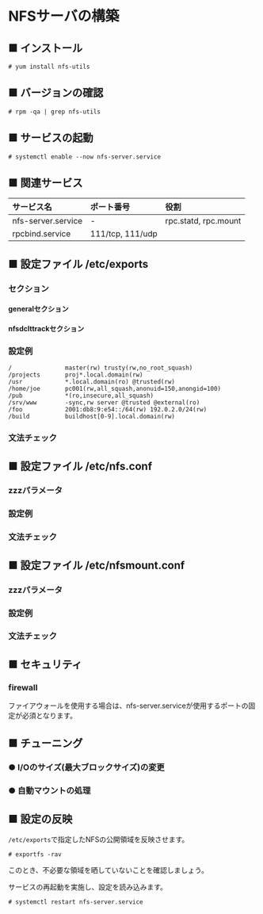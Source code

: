 # NFSサーバの構築
## ■ インストール
```
# yum install nfs-utils
```
## ■ バージョンの確認
```
# rpm -qa | grep nfs-utils
```
## ■ サービスの起動
```
# systemctl enable --now nfs-server.service
```
## ■ 関連サービス
|サービス名|ポート番号|役割|
|:---|:---|:---|
|nfs-server.service|-|rpc.statd, rpc.mount|
|rpcbind.service|111/tcp, 111/udp||

## ■ 設定ファイル /etc/exports
### セクション
#### generalセクション
#### nfsdclttrackセクション
### 設定例
```
/               master(rw) trusty(rw,no_root_squash)
/projects       proj*.local.domain(rw)
/usr            *.local.domain(ro) @trusted(rw)
/home/joe       pc001(rw,all_squash,anonuid=150,anongid=100)
/pub            *(ro,insecure,all_squash)
/srv/www        -sync,rw server @trusted @external(ro)
/foo            2001:db8:9:e54::/64(rw) 192.0.2.0/24(rw)
/build          buildhost[0-9].local.domain(rw)
```

### 文法チェック

## ■ 設定ファイル /etc/nfs.conf
### zzzパラメータ
### 設定例
### 文法チェック

## ■ 設定ファイル /etc/nfsmount.conf
### zzzパラメータ
### 設定例
### 文法チェック

## ■ セキュリティ
### firewall
ファイアウォールを使用する場合は、nfs-server.serviceが使用するポートの固定が必須となります。
## ■ チューニング
### ● I/Oのサイズ(最大ブロックサイズ)の変更
### ● 自動マウントの処理

## ■ 設定の反映
`/etc/exports`で指定したNFSの公開領域を反映させます。
```
# exportfs -rav
```
このとき、不必要な領域を晒していないことを確認しましょう。  
  
サービスの再起動を実施し、設定を読み込みます。
```
# systemctl restart nfs-server.service
```
